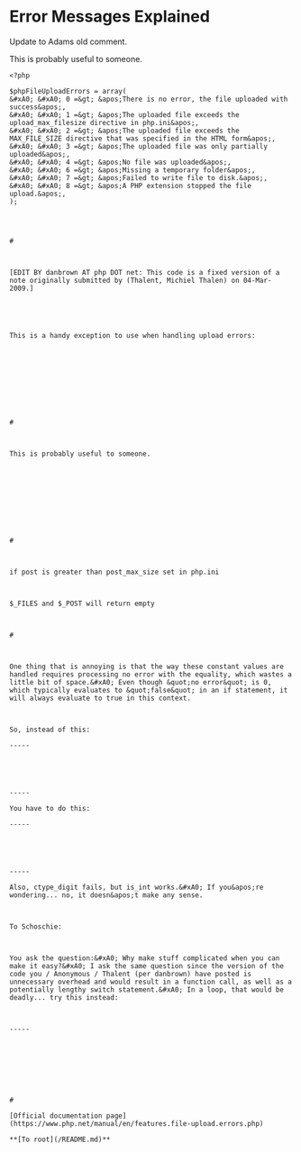 # Error Messages Explained





Update to Adams old comment.

This is probably useful to someone.



```
<?php

$phpFileUploadErrors = array(
&#xA0; &#xA0; 0 =&gt; &apos;There is no error, the file uploaded with success&apos;,
&#xA0; &#xA0; 1 =&gt; &apos;The uploaded file exceeds the upload_max_filesize directive in php.ini&apos;,
&#xA0; &#xA0; 2 =&gt; &apos;The uploaded file exceeds the MAX_FILE_SIZE directive that was specified in the HTML form&apos;,
&#xA0; &#xA0; 3 =&gt; &apos;The uploaded file was only partially uploaded&apos;,
&#xA0; &#xA0; 4 =&gt; &apos;No file was uploaded&apos;,
&#xA0; &#xA0; 6 =&gt; &apos;Missing a temporary folder&apos;,
&#xA0; &#xA0; 7 =&gt; &apos;Failed to write file to disk.&apos;,
&#xA0; &#xA0; 8 =&gt; &apos;A PHP extension stopped the file upload.&apos;,
);


  

#



[EDIT BY danbrown AT php DOT net: This code is a fixed version of a note originally submitted by (Thalent, Michiel Thalen) on 04-Mar-2009.]





This is a handy exception to use when handling upload errors:





```
<?php



class UploadException extends Exception

{

&#xA0; &#xA0; public function __construct($code) {

&#xA0; &#xA0; &#xA0; &#xA0; $message = $this-&gt;codeToMessage($code);

&#xA0; &#xA0; &#xA0; &#xA0; parent::__construct($message, $code);

&#xA0; &#xA0; }



&#xA0; &#xA0; private function codeToMessage($code)

&#xA0; &#xA0; {

&#xA0; &#xA0; &#xA0; &#xA0; switch ($code) {

&#xA0; &#xA0; &#xA0; &#xA0; &#xA0; &#xA0; case UPLOAD_ERR_INI_SIZE:

&#xA0; &#xA0; &#xA0; &#xA0; &#xA0; &#xA0; &#xA0; &#xA0; $message = &quot;The uploaded file exceeds the upload_max_filesize directive in php.ini&quot;;

&#xA0; &#xA0; &#xA0; &#xA0; &#xA0; &#xA0; &#xA0; &#xA0; break;

&#xA0; &#xA0; &#xA0; &#xA0; &#xA0; &#xA0; case UPLOAD_ERR_FORM_SIZE:

&#xA0; &#xA0; &#xA0; &#xA0; &#xA0; &#xA0; &#xA0; &#xA0; $message = &quot;The uploaded file exceeds the MAX_FILE_SIZE directive that was specified in the HTML form&quot;;

&#xA0; &#xA0; &#xA0; &#xA0; &#xA0; &#xA0; &#xA0; &#xA0; break;

&#xA0; &#xA0; &#xA0; &#xA0; &#xA0; &#xA0; case UPLOAD_ERR_PARTIAL:

&#xA0; &#xA0; &#xA0; &#xA0; &#xA0; &#xA0; &#xA0; &#xA0; $message = &quot;The uploaded file was only partially uploaded&quot;;

&#xA0; &#xA0; &#xA0; &#xA0; &#xA0; &#xA0; &#xA0; &#xA0; break;

&#xA0; &#xA0; &#xA0; &#xA0; &#xA0; &#xA0; case UPLOAD_ERR_NO_FILE:

&#xA0; &#xA0; &#xA0; &#xA0; &#xA0; &#xA0; &#xA0; &#xA0; $message = &quot;No file was uploaded&quot;;

&#xA0; &#xA0; &#xA0; &#xA0; &#xA0; &#xA0; &#xA0; &#xA0; break;

&#xA0; &#xA0; &#xA0; &#xA0; &#xA0; &#xA0; case UPLOAD_ERR_NO_TMP_DIR:

&#xA0; &#xA0; &#xA0; &#xA0; &#xA0; &#xA0; &#xA0; &#xA0; $message = &quot;Missing a temporary folder&quot;;

&#xA0; &#xA0; &#xA0; &#xA0; &#xA0; &#xA0; &#xA0; &#xA0; break;

&#xA0; &#xA0; &#xA0; &#xA0; &#xA0; &#xA0; case UPLOAD_ERR_CANT_WRITE:

&#xA0; &#xA0; &#xA0; &#xA0; &#xA0; &#xA0; &#xA0; &#xA0; $message = &quot;Failed to write file to disk&quot;;

&#xA0; &#xA0; &#xA0; &#xA0; &#xA0; &#xA0; &#xA0; &#xA0; break;

&#xA0; &#xA0; &#xA0; &#xA0; &#xA0; &#xA0; case UPLOAD_ERR_EXTENSION:

&#xA0; &#xA0; &#xA0; &#xA0; &#xA0; &#xA0; &#xA0; &#xA0; $message = &quot;File upload stopped by extension&quot;;

&#xA0; &#xA0; &#xA0; &#xA0; &#xA0; &#xA0; &#xA0; &#xA0; break;



&#xA0; &#xA0; &#xA0; &#xA0; &#xA0; &#xA0; default:

&#xA0; &#xA0; &#xA0; &#xA0; &#xA0; &#xA0; &#xA0; &#xA0; $message = &quot;Unknown upload error&quot;;

&#xA0; &#xA0; &#xA0; &#xA0; &#xA0; &#xA0; &#xA0; &#xA0; break;

&#xA0; &#xA0; &#xA0; &#xA0; }

&#xA0; &#xA0; &#xA0; &#xA0; return $message;

&#xA0; &#xA0; }

}



// Use

 if ($_FILES[&apos;file&apos;][&apos;error&apos;] === UPLOAD_ERR_OK) {

//uploading successfully done

} else {

throw new UploadException($_FILES[&apos;file&apos;][&apos;error&apos;]);

}

?>
```



  

#



This is probably useful to someone.





```
<?php

array(

&#xA0; &#xA0; &#xA0; &#xA0; 0=&gt;&quot;There is no error, the file uploaded with success&quot;, 

&#xA0; &#xA0; &#xA0; &#xA0; 1=&gt;&quot;The uploaded file exceeds the upload_max_filesize directive in php.ini&quot;, 

&#xA0; &#xA0; &#xA0; &#xA0; 2=&gt;&quot;The uploaded file exceeds the MAX_FILE_SIZE directive that was specified in the HTML form&quot;

&#xA0; &#xA0; &#xA0; &#xA0; 3=&gt;&quot;The uploaded file was only partially uploaded&quot;,

&#xA0; &#xA0; &#xA0; &#xA0; 4=&gt;&quot;No file was uploaded&quot;,

&#xA0; &#xA0; &#xA0; &#xA0; 6=&gt;&quot;Missing a temporary folder&quot; 

);

?>
```



  

#



if post is greater than post_max_size set in php.ini



$_FILES and $_POST will return empty

  

#



One thing that is annoying is that the way these constant values are handled requires processing no error with the equality, which wastes a little bit of space.&#xA0; Even though &quot;no error&quot; is 0, which typically evaluates to &quot;false&quot; in an if statement, it will always evaluate to true in this context.



So, instead of this:

-----



```
<?php

if($_FILES[&apos;userfile&apos;][&apos;error&apos;]) {

&#xA0; // handle the error

} else {

&#xA0; // process

}

?>
```


-----

You have to do this:

-----



```
<?php

if($_FILES[&apos;userfile&apos;][&apos;error&apos;]==0) {

&#xA0; // process

} else {

&#xA0; // handle the error

}

?>
```


-----

Also, ctype_digit fails, but is_int works.&#xA0; If you&apos;re wondering... no, it doesn&apos;t make any sense.



To Schoschie:



You ask the question:&#xA0; Why make stuff complicated when you can make it easy?&#xA0; I ask the same question since the version of the code you / Anonymous / Thalent (per danbrown) have posted is unnecessary overhead and would result in a function call, as well as a potentially lengthy switch statement.&#xA0; In a loop, that would be deadly... try this instead:



-----



```
<?php

$error_types = array(

1=&gt;&apos;The uploaded file exceeds the upload_max_filesize directive in php.ini.&apos;,

&apos;The uploaded file exceeds the MAX_FILE_SIZE directive that was specified in the HTML form.&apos;,

&apos;The uploaded file was only partially uploaded.&apos;,

&apos;No file was uploaded.&apos;,

6=&gt;&apos;Missing a temporary folder.&apos;,

&apos;Failed to write file to disk.&apos;,

&apos;A PHP extension stopped the file upload.&apos;

);



// Outside a loop...

if($_FILES[&apos;userfile&apos;][&apos;error&apos;]==0) {

&#xA0; // process

} else {

&#xA0; $error_message = $error_types[$_FILES[&apos;userfile&apos;][&apos;error&apos;]];

&#xA0; // do whatever with the error message

}



// In a loop...

for($x=0,$y=count($_FILES[&apos;userfile&apos;][&apos;error&apos;]);$x&lt;$y;++$x) {

&#xA0; if($_FILES[&apos;userfile&apos;][&apos;error&apos;][$x]==0) {

&#xA0; &#xA0; // process

&#xA0; } else {

&#xA0; &#xA0; $error_message = $error_types[$_FILES[&apos;userfile&apos;][&apos;error&apos;][$x]];

&#xA0; &#xA0; // Do whatever with the error message

&#xA0; }

}



// When you&apos;re done... if you aren&apos;t doing all of this in a function that&apos;s about to end / complete all the processing and want to reclaim the memory

unset($error_types);

?>
```



  

#

[Official documentation page](https://www.php.net/manual/en/features.file-upload.errors.php)

**[To root](/README.md)**